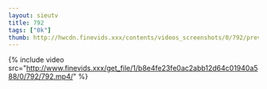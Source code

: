 ```yaml
--- 
layout: sieutv
title: 792
tags: ["0k"]
thumb: http://hwcdn.finevids.xxx/contents/videos_screenshots/0/792/preview.mp4.jpg
---
```

{% include video src="http://www.finevids.xxx/get_file/1/b8e4fe23fe0ac2abb12d64c01940a588/0/792/792.mp4/" %} 

